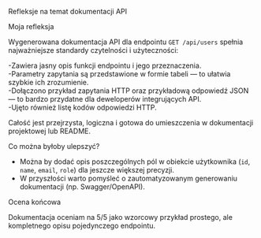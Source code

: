 Refleksje na temat dokumentacji API

Moja refleksja

Wygenerowana dokumentacja API dla endpointu `GET /api/users` spełnia najważniejsze standardy czytelności i użyteczności:

-Zawiera jasny opis funkcji endpointu i jego przeznaczenia.  
-Parametry zapytania są przedstawione w formie tabeli — to ułatwia szybkie ich zrozumienie.  
-Dołączono przykład zapytania HTTP oraz przykładową odpowiedź JSON — to bardzo przydatne dla deweloperów integrujących API.  
-Ujęto również listę kodów odpowiedzi HTTP.

Całość jest przejrzysta, logiczna i gotowa do umieszczenia w dokumentacji projektowej lub README.


Co można byłoby ulepszyć?

- Można by dodać opis poszczególnych pól w obiekcie użytkownika (`id`, `name`, `email`, `role`) dla jeszcze większej precyzji.
- W przyszłości warto pomyśleć o zautomatyzowanym generowaniu dokumentacji (np. Swagger/OpenAPI).


Ocena końcowa

Dokumentacja oceniam na 5/5 jako wzorcowy przykład prostego, ale kompletnego opisu pojedynczego endpointu.
